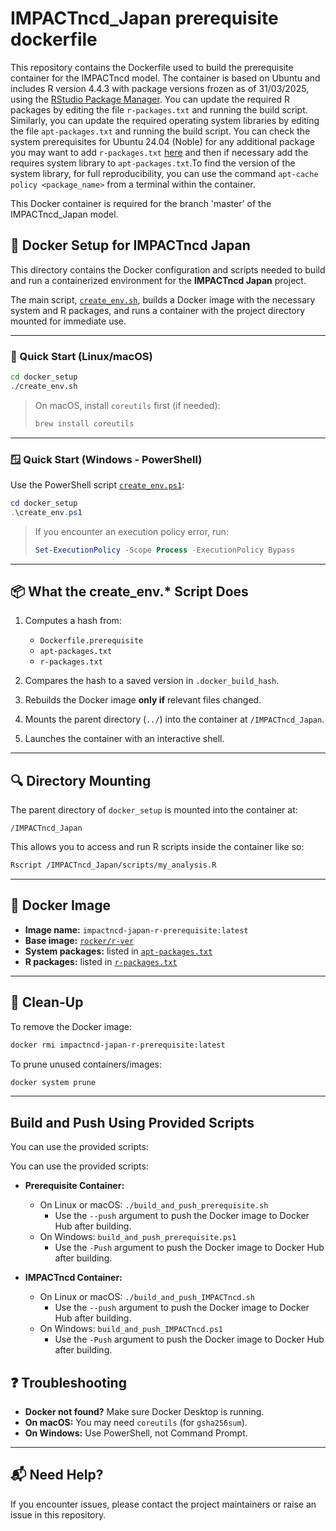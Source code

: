 # IMPACTncd_Japan prerequisite dockerfile

This repository contains the Dockerfile used to build the prerequisite container for the IMPACTncd model. The container is based on Ubuntu and includes R version 4.4.3 with package versions frozen as of 31/03/2025, using the [RStudio Package Manager](https://packagemanager.posit.co/client/#/). You can update the required R packages by editing the file `r-packages.txt` and running the build script. Similarly, you can update the required operating system libraries by editing the file `apt-packages.txt` and running the build script. You can check the system prerequisites for Ubuntu 24.04 (Noble)  for any additional package you may want to add `r-packages.txt` [here](https://packagemanager.posit.co/client/#/repos/cran/packages/overview?search=) and then if necessary add the requires system library to `apt-packages.txt`.To find the version of the system library, for full reproducibility, you can use the command `apt-cache policy <package_name>` from a terminal within the container.

This Docker container is required for the branch 'master' of the IMPACTncd_Japan model.

## 🐳 Docker Setup for IMPACTncd Japan

This directory contains the Docker configuration and scripts needed to build and run a containerized environment for the **IMPACTncd Japan** project.

The main script, [`create_env.sh`](./create_env.sh), builds a Docker image with the necessary system and R packages, and runs a container with the project directory mounted for immediate use.

---

### 🚀 Quick Start (Linux/macOS)

```bash
cd docker_setup
./create_env.sh
```

> On macOS, install `coreutils` first (if needed):
> ```bash
> brew install coreutils
> ```

---

### 🪟 Quick Start (Windows - PowerShell)

Use the PowerShell script [`create_env.ps1`](./create_env.ps1):

```powershell
cd docker_setup
.\create_env.ps1
```

> If you encounter an execution policy error, run:
> ```powershell
> Set-ExecutionPolicy -Scope Process -ExecutionPolicy Bypass
> ```

---

## 📦 What the create_env.* Script Does

1. Computes a hash from:
   - `Dockerfile.prerequisite`
   - `apt-packages.txt`
   - `r-packages.txt`

2. Compares the hash to a saved version in `.docker_build_hash`.
3. Rebuilds the Docker image **only if** relevant files changed.
4. Mounts the parent directory (`../`) into the container at `/IMPACTncd_Japan`.
5. Launches the container with an interactive shell.

---

## 🔍 Directory Mounting

The parent directory of `docker_setup` is mounted into the container at:

```
/IMPACTncd_Japan
```

This allows you to access and run R scripts inside the container like so:

```bash
Rscript /IMPACTncd_Japan/scripts/my_analysis.R
```

---

## 🐳 Docker Image

- **Image name:** `impactncd-japan-r-prerequisite:latest`
- **Base image:** [`rocker/r-ver`](https://hub.docker.com/r/rocker/r-ver)
- **System packages:** listed in [`apt-packages.txt`](./apt-packages.txt)
- **R packages:** listed in [`r-packages.txt`](./r-packages.txt)

---

## 🧼 Clean-Up

To remove the Docker image:

```bash
docker rmi impactncd-japan-r-prerequisite:latest
```

To prune unused containers/images:

```bash
docker system prune
```

---


## Build and Push Using Provided Scripts

You can use the provided scripts:

You can use the provided scripts:

- **Prerequisite Container:**
  - On Linux or macOS: `./build_and_push_prerequisite.sh`
    - Use the `--push` argument to push the Docker image to Docker Hub after building.
  - On Windows: `build_and_push_prerequisite.ps1`
    - Use the `-Push` argument to push the Docker image to Docker Hub after building.

- **IMPACTncd Container:**
  - On Linux or macOS: `./build_and_push_IMPACTncd.sh`
    - Use the `--push` argument to push the Docker image to Docker Hub after building.
  - On Windows: `build_and_push_IMPACTncd.ps1`
    - Use the `-Push` argument to push the Docker image to Docker Hub after building.

## ❓ Troubleshooting

- **Docker not found?** Make sure Docker Desktop is running.
- **On macOS:** You may need `coreutils` (for `gsha256sum`).
- **On Windows:** Use PowerShell, not Command Prompt.

---

## 📬 Need Help?

If you encounter issues, please contact the project maintainers or raise an issue in this repository.
